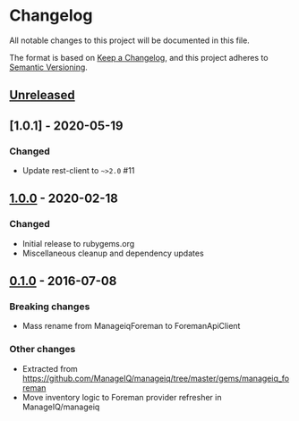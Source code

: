 # Changelog
All notable changes to this project will be documented in this file.

The format is based on [Keep a Changelog](https://keepachangelog.com/en/1.0.0/),
and this project adheres to [Semantic Versioning](https://semver.org/spec/v2.0.0.html).

## [Unreleased]

## [1.0.1] - 2020-05-19
### Changed
- Update rest-client to `~>2.0` #11

## [1.0.0] - 2020-02-18
### Changed
- Initial release to rubygems.org
- Miscellaneous cleanup and dependency updates

## [0.1.0] - 2016-07-08
### Breaking changes
- Mass rename from ManageiqForeman to ForemanApiClient

### Other changes
- Extracted from https://github.com/ManageIQ/manageiq/tree/master/gems/manageiq_foreman
- Move inventory logic to Foreman provider refresher in ManageIQ/manageiq

[Unreleased]: https://github.com/ManageIQ/foreman_api_client/compare/v1.0.1...HEAD
[1.0.0]: https://github.com/ManageIQ/foreman_api_client/compare/v1.0.0...v1.0.1
[1.0.0]: https://github.com/ManageIQ/foreman_api_client/compare/v0.1.0...v1.0.0
[0.1.0]: https://github.com/ManageIQ/foreman_api_client/releases/tag/v0.1.0
